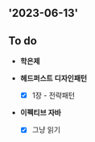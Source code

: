 ## '2023-06-13'

## To do

+ **학은제**

+ **헤드퍼스트 디자인패턴**
  + [x] 1장 - 전략패턴

+ **이펙티브 자바**
  + [x] 그냥 읽기
